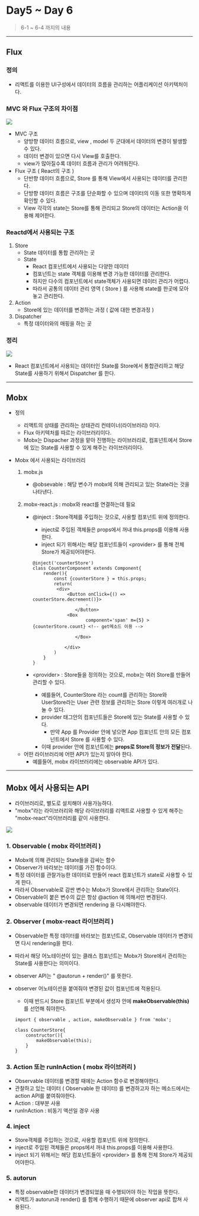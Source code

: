 # Day5 ~  Day 6

> 6-1 ~ 6-4 까지의 내용 

---

## Flux

### 정의

- 리액트를 이용한 UI구성에서 데이터의 흐름을 관리하는 어플리케이션 아키텍처이다. 

### MVC 와 Flux 구조의 차이점 

<img src="./images/mvc구조와flux구조차이점.png">

- MVC 구조
  - 양방향 데이터 흐름으로, view , model 두 군대에서 데이터의 변경이 발생할 수 있다. 
  - 데이터 변경이 있으면 다시 View를 호출한다.
  - view가 많아질수록 데이터 흐름과 관리가 어려워진다. 
- Flux 구조 ( React의 구조 )
  - 단반향 데이터 흐름으로, Store 를 통해 View에서 사용되는 데이터를 관리한다. 
  - 단방향 데이터 흐름은 구조를 단순화할 수 있으며 데이터의 이동 또한 명확하게 확인할 수 있다. 
  - View 각각의 state는 Store를 통해 관리되고 Store의 데이터는 Action을 이용해 제어한다. 

### Reactd에서 사용되는 구조 

1. Store
   - State 데이터를 통합 관리하는 곳 
   - State 
     - React 컴포넌트에서 사용되는 다양한 데이터
     - 컴포넌트는 state 객체를 이용해 변경 가능한 데이터를 관리한다. 
     - 하지만 다수의 컴포넌트에서 state객체가 사용되면 데이터 관리가 어렵다. 
     - 따라서 공통의 데이터 관리 영역 ( Store ) 를 사용해 state를 한곳에 모아놓고 관리한다. 
2. Action
   - Store에 있는 데이터를 변경하는 과정 ( 값에 대한 변경과정 )
3. Dispatcher
   - 특정 데이터와의 매핑을 하는 곳 

### 정리 

<img src="./images/flux아키텍처구조.png">

- React 컴포넌트에서 사용되는 데이터인 State를 Store에서 통합관리하고 해당 State를 사용하기 위해서 Dispatcher 를 한다. 

---

##  Mobx

- 정의
  - 리액트의 상태를 관리하는 상태관리 컨테이너(라이브러리) 이다. 
  - Flux 아키텍처를 따르는 라이브러리이다.  
  - Mobx는 Dispacher 과정을 맡아 진행하는 라이브러리로, 컴포넌트에서 Store에 있는 State를 사용할 수 있게 해주는 라이브러리이다. 

- Mobx 에서 사용되는 라이브러리 

  1. mobx.js
  
     - @obsevable : 해당 변수가 mobx에 의해 관리되고 있는 State라는 것을 나타낸다. 
  
  2. mobx-react.js : mobx와 react를 연결하는데 필요 
  
     - @inject : Store객체를 주입하는 것으로, 사용할 컴포넌트 위에 정의한다. 
  
       - inject로 주입된 객체들은 props에서 꺼내 this.props를 이용해 사용한다. 
       - inject 되기 위해서는 해당 컴포넌트들이 \<provider> 를 통해 전체 Store가 제공되어야한다. 
  
       ```react
       @inject('counterStore')
       class CounterComponent extends Component{
           render(){
               const {counterStore } = this.props;
               return(
               	<div>
                   	<Button onClick={() => counterStore.decrement()}>
                           -
                       </Button>
                   	<Box
                           component='span' m={5} > {counterStore.count} <!-- get메소드 이용 -->
                       
                       </Box>
                   
                   </div>
               )
           }
       }
       ```
  
       
  
     - \<provider> : Store들을 정의하는 것으로, mobx는 여러 Store를 만들어 관리할 수 있다. 
  
       - 예를들어, CounterStore 라는 count를 관리하는 Store와 UserStore라는 User 관련 정보를 관리하는 Store 이렇게 여러개로 나눌 수 있다. 
       - provider 태그안의 컴포넌트들은 Store에 있는 State를 사용할 수 있다. 
         - 만약 App 를 Provider 안에 넣으면 App 컴포넌트 안의 모든 컴포넌트에서 Store 를 사용할 수 있다. 
       - 이때 provider 안에 컴포넌트에는 **props로 Store의 정보가 전달**된다.  
  
  - 어떤 라이브러리에 어떤 API가 있는지 알아야 한다. 
    - 예를들어, mobx 라이브러리에는 observable API가 있다. 
  

----

## Mobx 에서 사용되는 API 

- 라이브러리로, 별도로 설치해야 사용가능하다. 
- "mobx"라는 라이브러리와 해당 라이브러리를 리액트로 사용할 수 있게 해주는 "mobx-react"라이브러리를 같이 사용한다. 

<img src="./images/Mobx예시1.png">

### 1. Observable ( mobx 라이브러리 )

- Mobx에 의해 관리되는 State들을 감싸는 함수 
- Observer가 바라보는 데이터를 가진 함수이다. 
- 특정 데이터를 관찰가능한 데이터로 만들어 react 컴포넌트가 state로 사용할 수 있게 한다. 
- 따라서 Observable로 감싼 변수는 Mobx가 Store에서 관리하는 State이다. 
- Observable이 붙은 변수의 값은 항상 @action 에 의해서만 변경된다. 
- observable 데이터가 변경되면 rendering 을 다시해야한다. 

### 2. Observer ( mobx-react 라이브러리 )

- Observable한 특정 데이터를 바라보는 컴포넌트로, Observable 데이터가 변경되면 다시 rendering을 한다. 
- 따라서 해당 어노테이션이 있는 클래스 컴포넌트는 Mobx가 Store에서 관리하는 State를 사용한다는 의미이다. 
- observer API는 " @autorun + render()" 를 뜻한다. 
- observer 어노테이션을 붙여줘야 변경된 값이 컴포넌트에 적용된다. 

  - 이때 반드시 Store 컴포넌트 부분에서 생성자 안에 **makeObservable(this)** 를 선언해 줘야한다. 

  ```react
  import { observable , action, makeObservable } from 'mobx';
  
  class CounterStore{
      constructor(){
          makeObservable(this);
      }
  }
  ```

### 3. Action 또는 runInAction ( mobx 라이브러리 )

- Observable 데이터를 변경할 때에는 Action 함수로 변경해야한다. 
- 관찰하고 있는 데이터 ( Observable 한 데이터) 를 변경하고자 하는 메소드에서는 action API를 붙여줘야한다.
- Action : 대부분 사용 
- runInAction : 비동기 액션일 경우 사용 

### 4. inject 

-  Store객체를 주입하는 것으로, 사용할 컴포넌트 위에 정의한다. 
- inject로 주입된 객체들은 props에서 꺼내 this.props를 이용해 사용한다. 
- inject 되기 위해서는 해당 컴포넌트들이 \<provider> 를 통해 전체 Store가 제공되어야한다. 

### 5. autorun

- 특정 observable한 데이터가 변경되었을 때 수행되어야 하는 작업을 뜻한다. 
- 리액트가 autorun과 render() 를 함께 수행하기 때문에 observer api로 합쳐 사용된다.

